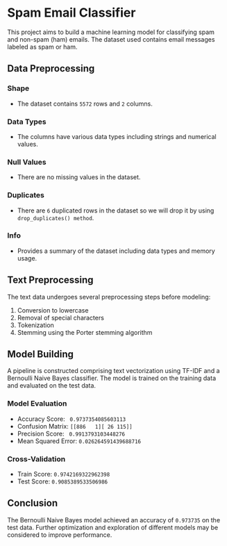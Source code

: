 # Spam Email Classifier

This project aims to build a machine learning model for classifying spam and non-spam (ham) emails. The dataset used contains email messages labeled as spam or ham.

## Data Preprocessing

### Shape
- The dataset contains `5572` rows and `2` columns.

### Data Types
- The columns have various data types including strings and numerical values.

### Null Values
- There are no missing values in the dataset.

### Duplicates
- There are `6` duplicated rows in the dataset so we will drop it by using `drop_duplicates() method`.

### Info
- Provides a summary of the dataset including data types and memory usage.

## Text Preprocessing

The text data undergoes several preprocessing steps before modeling:
1. Conversion to lowercase
2. Removal of special characters
3. Tokenization
4. Stemming using the Porter stemming algorithm

## Model Building

A pipeline is constructed comprising text vectorization using TF-IDF and a Bernoulli Naive Bayes classifier. The model is trained on the training data and evaluated on the test data.

### Model Evaluation
- Accuracy Score: ` 0.9737354085603113`
- Confusion Matrix: `[[886   1][ 26 115]]`
- Precision Score: ` 0.9913793103448276`
- Mean Squared Error: `0.026264591439688716`

### Cross-Validation
- Train Score: `0.9742169322962398`
- Test Score: `0.9085389533506986`

## Conclusion

The Bernoulli Naive Bayes model achieved an accuracy of `0.973735` on the test data. Further optimization and exploration of different models may be considered to improve performance.


